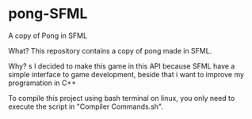 # pong-SFML
A copy of Pong in SFML

What?
This repository contains a copy of pong made in SFML.

Why?
s
I decided to make this game in this API because SFML have a simple interface to game development, beside that i want to improve my programation in C++

To compile this project using bash terminal on linux, you only need to execute the script in "Compiler Commands.sh".

